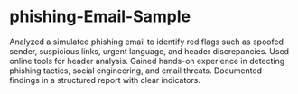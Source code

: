 # phishing-Email-Sample
Analyzed a simulated phishing email to identify red flags such as spoofed sender, suspicious links, urgent language, and header discrepancies. Used online tools for header analysis. Gained hands-on experience in detecting phishing tactics, social engineering, and email threats. Documented findings in a structured report with clear indicators.
